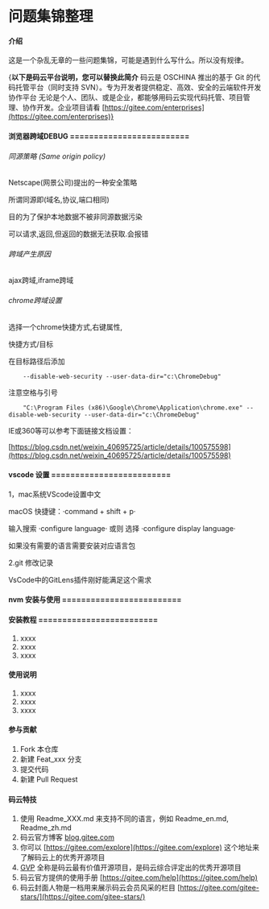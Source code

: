 # 问题集锦整理

#### 介绍

这是一个杂乱无章的一些问题集锦，可能是遇到什么写什么。所以没有规律。

{**以下是码云平台说明，您可以替换此简介**
码云是 OSCHINA 推出的基于 Git 的代码托管平台（同时支持 SVN）。专为开发者提供稳定、高效、安全的云端软件开发协作平台
无论是个人、团队、或是企业，都能够用码云实现代码托管、项目管理、协作开发。企业项目请看 [https://gitee.com/enterprises](https://gitee.com/enterprises)}

#### 浏览器跨域DEBUG =========================

###### 同源策略 (Same origin policy)

Netscape(网景公司)提出的一种安全策略

所谓同源即(域名,协议,端口相同)

目的为了保护本地数据不被非同源数据污染

可以请求,返回,但返回的数据无法获取.会报错

###### 跨域产生原因

ajax跨域,iframe跨域

###### chrome跨域设置

选择一个chrome快捷方式,右键属性,

快捷方式/目标

在目标路径后添加

        --disable-web-security --user-data-dir="c:\ChromeDebug"

注意空格与引号

        "C:\Program Files (x86)\Google\Chrome\Application\chrome.exe" --disable-web-security --user-data-dir="c:\ChromeDebug"

IE或360等可以参考下面链接文档设置：

[https://blog.csdn.net/weixin_40695725/article/details/100575598](https://blog.csdn.net/weixin_40695725/article/details/100575598)

#### vscode 设置 =========================

1，mac系统VScode设置中文

macOS 快捷键：·command + shift + p· 

输入搜索 ·configure language· 或则 选择 ·configure display language·

如果没有需要的语言需要安装对应语言包 

2.git 修改记录

VsCode中的GitLens插件刚好能满足这个需求


#### nvm 安装与使用 =========================





#### 安装教程 =========================

1. xxxx
2. xxxx
3. xxxx

#### 使用说明

1. xxxx
2. xxxx
3. xxxx

#### 参与贡献

1. Fork 本仓库
2. 新建 Feat_xxx 分支
3. 提交代码
4. 新建 Pull Request


#### 码云特技

1. 使用 Readme\_XXX.md 来支持不同的语言，例如 Readme\_en.md, Readme\_zh.md
2. 码云官方博客 [blog.gitee.com](https://blog.gitee.com)
3. 你可以 [https://gitee.com/explore](https://gitee.com/explore) 这个地址来了解码云上的优秀开源项目
4. [GVP](https://gitee.com/gvp) 全称是码云最有价值开源项目，是码云综合评定出的优秀开源项目
5. 码云官方提供的使用手册 [https://gitee.com/help](https://gitee.com/help)
6. 码云封面人物是一档用来展示码云会员风采的栏目 [https://gitee.com/gitee-stars/](https://gitee.com/gitee-stars/)